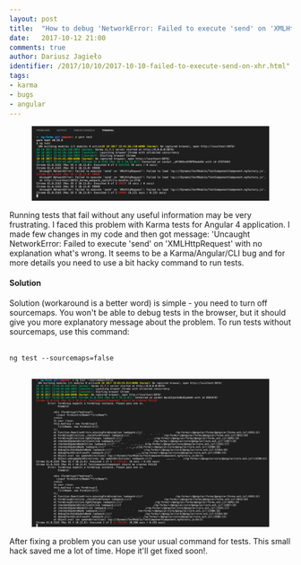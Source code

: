```yaml
---
layout: post
title:  "How to debug 'NetworkError: Failed to execute 'send' on 'XMLHttpRequest'' in Karma tests"
date:   2017-10-12 21:00
comments: true
author: Dariusz Jagieło
identifier: /2017/10/10/2017-10-10-failed-to-execute-send-on-xhr.html"
tags:
- karma
- bugs
- angular
---
```

<figure class="aligncenter">
    <a href="failed-to-execute-send-on-xhr.html"><img src="/images/posts/10_10_2017/1.png" /></a>
</figure>

Running tests that fail without any useful information may be very frustrating. I faced this problem with Karma tests for Angular 4 application. I made few changes in my code and then got message: 'Uncaught NetworkError: Failed to execute 'send' on 'XMLHttpRequest' with no explanation what's wrong. It seems to be a Karma/Angular/CLI bug and for more details you need to use a bit hacky command to run tests.

<!--more-->
<div class="more"></div>

#### Solution
Solution (workaround is a better word) is simple - you need to turn off sourcemaps. You won't be able to debug tests in the browser, but it should give you more explanatory message about the problem. To run tests without sourcemaps, use this command:

<pre>
<code class="language-bash">
ng test --sourcemaps=false
</code>
</pre>

<figure class="aligncenter">
    <a href="/images/posts/10_10_2017/2.png" data-lightbox="post"><img src="/images/posts/10_10_2017/2.png" /></a>
</figure>

After fixing a problem you can use your usual command for tests. This small hack saved me a lot of time. Hope it'll get fixed soon!.
